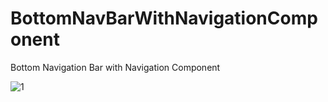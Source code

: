 # BottomNavBarWithNavigationComponent
Bottom Navigation Bar with Navigation Component

![1](https://user-images.githubusercontent.com/29502126/95812342-03b43180-0cca-11eb-9a8b-f8cfa55a1095.png)
